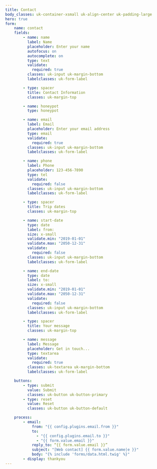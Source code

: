 ```yaml
---
title: Contact
body_classes: uk-container-xsmall uk-align-center uk-padding-large
hero: true
form:
    name: contact
    fields:
        - name: name
          label: Name
          placeholder: Enter your name
          autofocus: on
          autocomplete: on
          type: text
          validate:
            required: true
          classes: uk-input uk-margin-bottom
          labelclasses: uk-form-label

        - type: spacer
          title: Contact Information
          classes: uk-margin-top

        - name: honeypot
          type: honeypot

        - name: email
          label: Email
          placeholder: Enter your email address
          type: email
          validate:
            required: true
          classes: uk-input uk-margin-bottom
          labelclasses: uk-form-label

        - name: phone
          label: Phone
          placeholder: 123-456-7890
          type: tel
          validate:
            required: false
          classes: uk-input uk-margin-bottom
          labelclasses: uk-form-label

        - type: spacer
          title: Trip dates
          classes: uk-margin-top

        - name: start-date
          type: date
          label: from:
          size: x-small
          validate.min: "2019-01-01"
          validate.max: "2050-12-31"
          validate:
            required: false
          classes: uk-input uk-margin-bottom
          labelclasses: uk-form-label

        - name: end-date
          type: date
          label: to:
          size: x-small
          validate.min: "2019-01-01"
          validate.max: "2050-12-31"
          validate:
            required: false
          classes: uk-input uk-margin-bottom
          labelclasses: uk-form-label

        - type: spacer
          title: Your message
          classes: uk-margin-top

        - name: message
          label: Message
          placeholder: Get in touch...
          type: textarea
          validate:
            required: true
          classes: uk-textarea uk-margin-bottom
          labelclasses: uk-form-label

    buttons:
        - type: submit
          value: Submit
          classes: uk-button uk-button-primary
        - type: reset
          value: Reset
          classes: uk-button uk-button-default

    process:
        - email:
            from: "{{ config.plugins.email.from }}"
            to:
              - "{{ config.plugins.email.to }}"
              - "{{ form.value.email }}"
            reply_to: “{{ form.value.email }}”
            subject: "[Web contact] {{ form.value.name|e }}"
            body: "{% include 'forms/data.html.twig' %}"
        - display: thankyou
---
```

